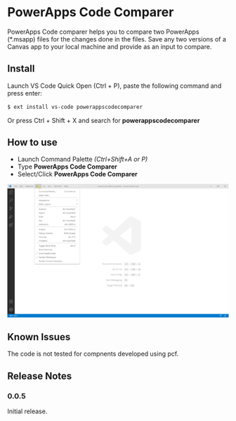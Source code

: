 # PowerApps Code Comparer

PowerApps Code comparer helps you to compare two PowerApps (*.msapp) files for the changes done in the files.  Save any two versions of a Canvas app to your local machine and provide as an input to compare.

## Install

Launch VS Code Quick Open (Ctrl + P), paste the following command and press enter:

```sh
$ ext install vs-code powerappscodecomparer
```

Or press Ctrl + Shift + X and search for __powerappscodecomparer__


## How to use

- Launch Command Palette _(Ctrl+Shift+A or P)_
- Type __PowerApps Code Comparer__
- Select/Click __PowerApps Code Comparer__

![images/run.gif](https://github.com/tshailendra/pacomparer/blob/master/PowerAppsCodeComparerExt/powerappscodecomparer/images/run.gif)

## Known Issues

The code is not tested for compnents developed using pcf.

## Release Notes

### 0.0.5

Initial release.

